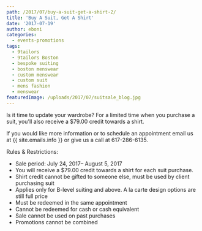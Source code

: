 ```yaml
---
path: /2017/07/buy-a-suit-get-a-shirt-2/
title: 'Buy A Suit, Get A Shirt'
date: '2017-07-19'
author: eboni
categories:
  - events-promotions
tags:
  - 9tailors
  - 9tailors Boston
  - bespoke suiting
  - boston menswear
  - custom menswear
  - custom suit
  - mens fashion
  - menswear
featuredImage: /uploads/2017/07/suitsale_blog.jpg
---
```

Is it time to update your wardrobe? For a limited time when you purchase a suit, you'll also receive a $79.00 credit towards a shirt.

If you would like more information or to schedule an appointment email us at {{ site.emails.info }} or give us a call at 617-286-6135.

Rules & Restrictions:

 * Sale period: July 24, 2017– August 5, 2017
 * You will receive a $79.00 credit towards a shirt for each suit purchase.
 * Shirt credit cannot be gifted to someone else, must be used by client purchasing suit
 * Applies only for B-level suiting and above. A la carte design options are still full price
 * Must be redeemed in the same appointment
 * Cannot be redeemed for cash or cash equivalent
 * Sale cannot be used on past purchases
 * Promotions cannot be combined